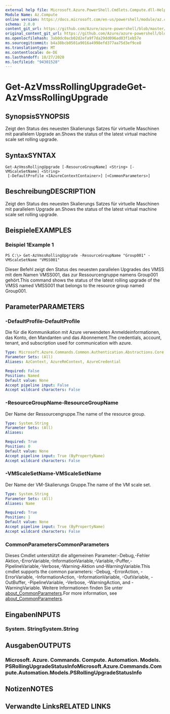 ```yaml
---
external help file: Microsoft.Azure.PowerShell.Cmdlets.Compute.dll-Help.xml
Module Name: Az.Compute
online version: https://docs.microsoft.com/en-us/powershell/module/az.compute/get-azvmssrollingupgrade
schema: 2.0.0
content_git_url: https://github.com/Azure/azure-powershell/blob/master/src/Compute/Compute/help/Get-AzVmssRollingUpgrade.md
original_content_git_url: https://github.com/Azure/azure-powershell/blob/master/src/Compute/Compute/help/Get-AzVmssRollingUpgrade.md
ms.openlocfilehash: 3ab0dc0acb02d2efa9f7da29dd096ad03f1eb57e
ms.sourcegitcommit: b4a38bcb0501a9016a4998efd377aa75d3ef9ce8
ms.translationtype: MT
ms.contentlocale: de-DE
ms.lasthandoff: 10/27/2020
ms.locfileid: "94301528"
---
```

# <span data-ttu-id="8a7e5-101">Get-AzVmssRollingUpgrade</span><span class="sxs-lookup"><span data-stu-id="8a7e5-101">Get-AzVmssRollingUpgrade</span></span>

## <span data-ttu-id="8a7e5-102">Synopsis</span><span class="sxs-lookup"><span data-stu-id="8a7e5-102">SYNOPSIS</span></span>
<span data-ttu-id="8a7e5-103">Zeigt den Status des neuesten Skalierungs Satzes für virtuelle Maschinen mit parallelem Upgrade an.</span><span class="sxs-lookup"><span data-stu-id="8a7e5-103">Shows the status of the latest virtual machine scale set rolling upgrade.</span></span>

## <span data-ttu-id="8a7e5-104">Syntax</span><span class="sxs-lookup"><span data-stu-id="8a7e5-104">SYNTAX</span></span>

```
Get-AzVmssRollingUpgrade [-ResourceGroupName] <String> [-VMScaleSetName] <String>
 [-DefaultProfile <IAzureContextContainer>] [<CommonParameters>]
```

## <span data-ttu-id="8a7e5-105">Beschreibung</span><span class="sxs-lookup"><span data-stu-id="8a7e5-105">DESCRIPTION</span></span>
<span data-ttu-id="8a7e5-106">Zeigt den Status des neuesten Skalierungs Satzes für virtuelle Maschinen mit parallelem Upgrade an.</span><span class="sxs-lookup"><span data-stu-id="8a7e5-106">Shows the status of the latest virtual machine scale set rolling upgrade.</span></span>

## <span data-ttu-id="8a7e5-107">Beispiele</span><span class="sxs-lookup"><span data-stu-id="8a7e5-107">EXAMPLES</span></span>

### <span data-ttu-id="8a7e5-108">Beispiel 1</span><span class="sxs-lookup"><span data-stu-id="8a7e5-108">Example 1</span></span>
```
PS C:\> Get-AzVmssRollingUpgrade -ResourceGroupName "Group001" -VMScaleSetName "VMSS001"
```

<span data-ttu-id="8a7e5-109">Dieser Befehl zeigt den Status des neuesten parallelen Upgrades des VMSS mit dem Namen VMSS001, das zur Ressourcengruppe namens Group001 gehört.</span><span class="sxs-lookup"><span data-stu-id="8a7e5-109">This command shows  the status of the latest rolling upgrade of the VMSS named VMSS001 that belongs to the resource group named Group001.</span></span>

## <span data-ttu-id="8a7e5-110">Parameter</span><span class="sxs-lookup"><span data-stu-id="8a7e5-110">PARAMETERS</span></span>

### <span data-ttu-id="8a7e5-111">-DefaultProfile</span><span class="sxs-lookup"><span data-stu-id="8a7e5-111">-DefaultProfile</span></span>
<span data-ttu-id="8a7e5-112">Die für die Kommunikation mit Azure verwendeten Anmeldeinformationen, das Konto, den Mandanten und das Abonnement.</span><span class="sxs-lookup"><span data-stu-id="8a7e5-112">The credentials, account, tenant, and subscription used for communication with azure.</span></span>

```yaml
Type: Microsoft.Azure.Commands.Common.Authentication.Abstractions.Core.IAzureContextContainer
Parameter Sets: (All)
Aliases: AzContext, AzureRmContext, AzureCredential

Required: False
Position: Named
Default value: None
Accept pipeline input: False
Accept wildcard characters: False
```

### <span data-ttu-id="8a7e5-113">-ResourceGroupName</span><span class="sxs-lookup"><span data-stu-id="8a7e5-113">-ResourceGroupName</span></span>
<span data-ttu-id="8a7e5-114">Der Name der Ressourcengruppe.</span><span class="sxs-lookup"><span data-stu-id="8a7e5-114">The name of the resource group.</span></span>

```yaml
Type: System.String
Parameter Sets: (All)
Aliases:

Required: True
Position: 0
Default value: None
Accept pipeline input: True (ByPropertyName)
Accept wildcard characters: False
```

### <span data-ttu-id="8a7e5-115">-VMScaleSetName</span><span class="sxs-lookup"><span data-stu-id="8a7e5-115">-VMScaleSetName</span></span>
<span data-ttu-id="8a7e5-116">Der Name der VM-Skalierungs Gruppe.</span><span class="sxs-lookup"><span data-stu-id="8a7e5-116">The name of the VM scale set.</span></span>

```yaml
Type: System.String
Parameter Sets: (All)
Aliases: Name

Required: True
Position: 1
Default value: None
Accept pipeline input: True (ByPropertyName)
Accept wildcard characters: False
```

### <span data-ttu-id="8a7e5-117">CommonParameters</span><span class="sxs-lookup"><span data-stu-id="8a7e5-117">CommonParameters</span></span>
<span data-ttu-id="8a7e5-118">Dieses Cmdlet unterstützt die allgemeinen Parameter:-Debug,-Fehler Aktion,-ErrorVariable,-InformationVariable,-Variable,-Puffer,-PipelineVariable,-Verbose,-Warning-Aktion und-WarningVariable.</span><span class="sxs-lookup"><span data-stu-id="8a7e5-118">This cmdlet supports the common parameters: -Debug, -ErrorAction, -ErrorVariable, -InformationAction, -InformationVariable, -OutVariable, -OutBuffer, -PipelineVariable, -Verbose, -WarningAction, and -WarningVariable.</span></span> <span data-ttu-id="8a7e5-119">Weitere Informationen finden Sie unter [about_CommonParameters](http://go.microsoft.com/fwlink/?LinkID=113216).</span><span class="sxs-lookup"><span data-stu-id="8a7e5-119">For more information, see [about_CommonParameters](http://go.microsoft.com/fwlink/?LinkID=113216).</span></span>

## <span data-ttu-id="8a7e5-120">Eingaben</span><span class="sxs-lookup"><span data-stu-id="8a7e5-120">INPUTS</span></span>

### <span data-ttu-id="8a7e5-121">System. String</span><span class="sxs-lookup"><span data-stu-id="8a7e5-121">System.String</span></span>

## <span data-ttu-id="8a7e5-122">Ausgaben</span><span class="sxs-lookup"><span data-stu-id="8a7e5-122">OUTPUTS</span></span>

### <span data-ttu-id="8a7e5-123">Microsoft. Azure. Commands. Compute. Automation. Models. PSRollingUpgradeStatusInfo</span><span class="sxs-lookup"><span data-stu-id="8a7e5-123">Microsoft.Azure.Commands.Compute.Automation.Models.PSRollingUpgradeStatusInfo</span></span>

## <span data-ttu-id="8a7e5-124">Notizen</span><span class="sxs-lookup"><span data-stu-id="8a7e5-124">NOTES</span></span>

## <span data-ttu-id="8a7e5-125">Verwandte Links</span><span class="sxs-lookup"><span data-stu-id="8a7e5-125">RELATED LINKS</span></span>
